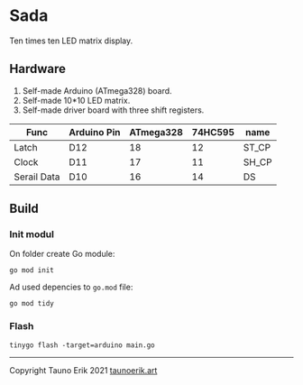 # Sada

Ten times ten LED matrix display.

## Hardware

1. Self-made Arduino (ATmega328) board.
2. Self-made 10*10 LED matrix.
3. Self-made driver board with three shift registers.

|       Func | Arduino Pin | ATmega328 | 74HC595 |  name |
|------------|-------------|-----------|---------|-------|
|       Latch|         D12 |        18 |      12 | ST_CP |
|       Clock|         D11 |        17 |      11 | SH_CP |
| Serail Data|         D10 |        16 |      14 |    DS |

## Build

### Init modul

On folder create Go module:

    go mod init

Ad used depencies to `go.mod` file:

    go mod tidy

### Flash

    tinygo flash -target=arduino main.go

 ___

Copyright Tauno Erik 2021 [taunoerik.art](https://taunoerik.art/)
